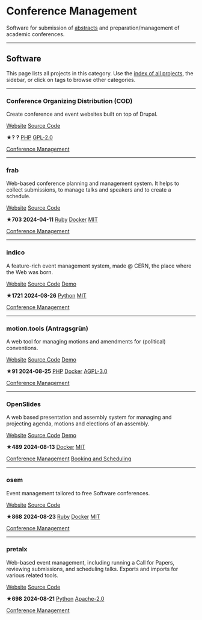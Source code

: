 # Conference Management

Software for submission of [abstracts](https://en.wikipedia.org/wiki/Abstract_management) and preparation/management of academic conferences.

---

## Software

This page lists all projects in this category. Use the [index of all projects](https://awesome-selfhosted.net/index.html), the sidebar, or click on  tags to browse other categories.

---

### Conference Organizing Distribution (COD)

Create conference and event websites built on top of Drupal.

[ Website](http://usecod.com/) [ Source Code](https://git.drupalcode.org/project/cod)

**★?**  **?** [ PHP](https://awesome-selfhosted.net/platforms/php.html) [ GPL-2.0](https://awesome-selfhosted.net/index.html#list-of-licenses)

[ Conference Management](https://awesome-selfhosted.net/tags/conference-management.html)

---

### frab

Web-based conference planning and management system. It helps to collect submissions, to manage talks and speakers and to create a schedule.

[ Website](https://frab.github.io/frab/) [ Source Code](https://github.com/frab/frab)

**★703**  **2024-04-11** [ Ruby](https://awesome-selfhosted.net/platforms/ruby.html) [ Docker](https://awesome-selfhosted.net/platforms/docker.html) [ MIT](https://awesome-selfhosted.net/index.html#list-of-licenses)

[ Conference Management](https://awesome-selfhosted.net/tags/conference-management.html)

---

### indico

A feature-rich event management system, made @ CERN, the place where the Web was born.

[ Website](https://getindico.io/) [ Source Code](https://github.com/indico/indico) [ Demo](https://sandbox.getindico.io/)

**★1721**  **2024-08-26** [ Python](https://awesome-selfhosted.net/platforms/python.html) [ MIT](https://awesome-selfhosted.net/index.html#list-of-licenses)

[ Conference Management](https://awesome-selfhosted.net/tags/conference-management.html)

---

### motion.tools (Antragsgrün)

A web tool for managing motions and amendments for (political) conventions.

[ Website](https://motion.tools/) [ Source Code](https://github.com/CatoTH/antragsgruen) [ Demo](https://sandbox.motion.tools/createsite)

**★91**  **2024-08-25** [ PHP](https://awesome-selfhosted.net/platforms/php.html) [ Docker](https://awesome-selfhosted.net/platforms/docker.html) [ AGPL-3.0](https://awesome-selfhosted.net/index.html#list-of-licenses)

[ Conference Management](https://awesome-selfhosted.net/tags/conference-management.html)

---

### OpenSlides

A web based presentation and assembly system for managing and projecting agenda, motions and elections of an assembly.

[ Website](https://openslides.com/) [ Source Code](https://github.com/OpenSlides/OpenSlides) [ Demo](https://demo.os4.openslides.com/login)

**★489**  **2024-08-13** [ Docker](https://awesome-selfhosted.net/platforms/docker.html) [ MIT](https://awesome-selfhosted.net/index.html#list-of-licenses)

[ Conference Management](https://awesome-selfhosted.net/tags/conference-management.html) [ Booking and Scheduling](https://awesome-selfhosted.net/tags/booking-and-scheduling.html)

---

### osem

Event management tailored to free Software conferences.

[ Website](https://osem.io/) [ Source Code](https://github.com/openSUSE/osem)

**★868**  **2024-08-23** [ Ruby](https://awesome-selfhosted.net/platforms/ruby.html) [ Docker](https://awesome-selfhosted.net/platforms/docker.html) [ MIT](https://awesome-selfhosted.net/index.html#list-of-licenses)

[ Conference Management](https://awesome-selfhosted.net/tags/conference-management.html)

---

### pretalx

Web-based event management, including running a Call for Papers, reviewing submissions, and scheduling talks. Exports and imports for various related tools.

[ Website](https://pretalx.org/) [ Source Code](https://github.com/pretalx/pretalx)

**★698**  **2024-08-21** [ Python](https://awesome-selfhosted.net/platforms/python.html) [ Apache-2.0](https://awesome-selfhosted.net/index.html#list-of-licenses)

[ Conference Management](https://awesome-selfhosted.net/tags/conference-management.html)
